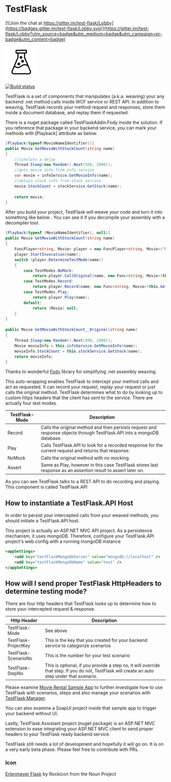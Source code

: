 # TestFlask 

[![Join the chat at https://gitter.im/test-flask/Lobby](https://badges.gitter.im/test-flask/Lobby.svg)](https://gitter.im/test-flask/Lobby?utm_source=badge&utm_medium=badge&utm_campaign=pr-badge&utm_content=badge)

![Erlenmeyer](Icons/package_icon.png)

[![Build status](https://ci.appveyor.com/api/projects/status/iwmii0fmtpyopkgu?svg=true)](https://ci.appveyor.com/project/FatihSahin/test-flask)

TestFlask is a set of components that manipulates (a.k.a. weaving) your any backend .net method calls inside WCF service or REST API. In addition to weaving, TestFlask records your method request and responses, store them inside a document database, and replay them if requested. 

There is a nuget package called TestFlaskAddin.Fody inside the solution. If you reference that package in your backend service, you can mark your methods with [Playback] attribute as below.

```csharp
[Playback(typeof(MovieNameIdentifier))]
public Movie GetMovieWithStockCount(string name)
{
    //simulate a delay
    Thread.Sleep(new Random().Next(500, 2000));
    //gets movie info from info service
    var movie = infoService.GetMovieInfo(name);
    //obtain stock info from stock service
    movie.StockCount = stockService.GetStock(name);
    
    return movie;
}
```
After you build your project, TestFlask will weave your code and turn it into something like below . You can see it if you decompile your assembly with a decompiler tool. 

```csharp
[Playback(typeof (MovieNameIdentifier), null)]
public Movie GetMovieWithStockCount(string name)
{
    FuncPlayer<string, Movie> player = new FuncPlayer<string, Movie>("MovieRental.Models.Movie MovieRental.Business.RentalManager::GetMovieWithStockCount(System.String)", (IRequestIdentifier<string>) new MovieNameIdentifier(), (IResponseIdentifier<Movie>) null);
    player.StartInvocation(name);
    switch (player.DetermineTestMode(name))
    {
        case TestModes.NoMock:
            return player.CallOriginal(name, new Func<string, Movie>(this.GetMovieWithStockCount__Original));
        case TestModes.Record:
            return player.Record(name, new Func<string, Movie>(this.GetMovieWithStockCount__Original));
        case TestModes.Play:
            return player.Play(name);
        default:
            return (Movie) null;
    }
}

public Movie GetMovieWithStockCount__Original(string name)
{
    Thread.Sleep(new Random().Next(500, 2000));
    Movie movieInfo = this.infoService.GetMovieInfo(name);
    movieInfo.StockCount = this.stockService.GetStock(name);
    return movieInfo;
}
```
Thanks to wonderful [Fody](https://github.com/Fody/Fody) library for simplifying .net assembly weaving.

This auto-wrapping enables TestFlask to intercept your method calls and act as requested. It can record your request, replay your request or just calls the original method. TestFlask determines what to do by looking up to custom https headers that the client has sent to the service. There are actually four test modes. 

TestFlask-Mode  | Description
------------- | -------------
Record | Calls the original method and then persists request and response objects through TestFlask.API into a mongoDB database.
Play | Calls TestFlask.API to look for a recorded response for the current request and returns that response.
NoMock | Calls the original method with no mocking.
Assert | Same as Play, however in this case TestFlask stores last response as an assertion result to assert later on.

As you can see TestFlask talks to a REST API to do recording and playing. This component is called TestFlask.API

## How to instantiate a TestFlask.API Host

In order to persist your intercepted calls from your weaved methods, you should initiate a TestFlask.API host. 

This project is actually an ASP.NET MVC API project. As a persistence mechanism, it uses mongoDB. Therefore, configure your TestFlask.API project's web.config with a running mongoDB instance

```xml
<appSettings>
    <add key="testFlaskMongoDbServer" value="mongodb://localhost" />
    <add key="testFlaskMongoDbName" value="test" />
</appSettings>
```
## How will I send proper TestFlask HttpHeaders to determine testing mode?

There are four http headers that TestFlask looks up to determine how to store your intercepted request & response.

Http Header    | Description
-------------- | -------------
TestFlask-Mode | See above
TestFlask-ProjectKey | This is the key that you created for your backend service to categorize scenarios
TestFlask-ScenarioNo | This is the number for your test scenario
TestFlask-StepNo | This is optional, if you provide a step no, it will override that step. If you do not, TestFlask will create an auto step under that scenario.

Please examine [Movie Rental Sample App](https://github.com/FatihSahin/test-flask-sample) to further investigate how to use TestFlask with scenarios, steps and also manage your scenarios with [TestFlask Manager](https://github.com/FatihSahin/test-flask-web). 

You can also examine a SoapUI project inside that sample app to trigger your backend without UI.

Lastly, TestFlask.Assistant project (nuget package) is an ASP.NET MVC extension to ease integrating your ASP.NET MVC client to send proper headers to your TestFlask ready backend service.

TestFlask still needs a lot of development and hopefully it will go on. It is on a very early beta phase. Please feel free to contribute with PRs.

### Icon

[Erlenmeyer Flask](https://thenounproject.com/search/?q=flasks&i=707717) by Rockicon from the Noun Project
